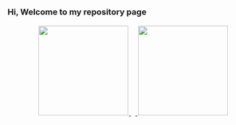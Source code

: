 ### Hi, Welcome to my repository page

<p align="center">
  <a href="https://github.com/kayua">
    <img height="180em" style="padding: 2px;" src="https://github-readme-stats.vercel.app/api?username=kayua&show_icons=true&theme=default&include_all_commits=true&count_private=true&token=YOUR_GITHUB_TOKEN"/>
    <img height="5em" style="padding: 2px;" src="https://i.stack.imgur.com/CtiyS.png">
    <img height="180em" style="padding: 2px;" src="https://github-readme-stats.vercel.app/api/top-langs/?username=kayua&layout=compact&langs_count=10&theme=default&token=YOUR_GITHUB_TOKEN"/>
  </a>
</p>
